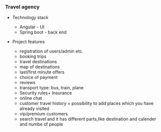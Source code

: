 ### Travel agency
- Technology stack
  - Angular - UI
  - Spring boot - back end

- Project features 
  - registration of users/admin etc.
  - booking trips
  - travel destinations
  - map of destinations
  - last/first minute offers
  - choice of payment
  - reviews
  - transport type: bus, train, plane
  - Security rules+ Insurance
  - online chat
  - customer travel history + possibility to add places which you have already visited
  - vip/premium  customers
  - search travel and it has different parts,like destination and calender and numbe of people

